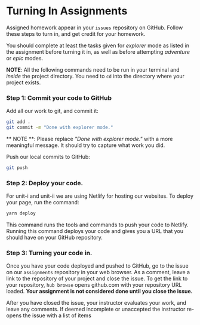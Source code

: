 # Turning In Assignments

Assigned homework appear in your `issues` repository on GitHub. Follow these steps to turn in, and get credit for your homework.

You should complete at least the tasks given for _explorer_ mode as listed in the assignment before turning it in, as well as before attempting _adventure_ or _epic_ modes.

**NOTE**: All the following commands need to be run in your terminal and _inside_ the project directory. You need to `cd` into the directory where your project exists.

### Step 1: Commit your code to GitHub

Add all our work to git, and commit it:

```sh
git add .
git commit -m "Done with explorer mode."
```

** NOTE **: Please replace _"Done with explorer mode."_ with a more meaningful message. It should try to capture what work you did.

Push our local commits to GitHub:

```sh
git push
```

### Step 2: Deploy your code.

For unit-i and unit-ii we are using Netlify for hosting our websites. To deploy your page, run the command:

```sh
yarn deploy
```

This command runs the tools and commands to push your code to Netlify. Running this command deploys your code and gives you a URL that you should have on your GitHub repository.

### Step 3: Turning your code in.

Once you have your code deployed and pushed to GitHub, go to the issue on our `assignments` repository in your web browser. As a comment, leave a link to the repository of your project and close the issue. To get the link to your repository, `hub browse` opens github.com with your repository URL loaded. **Your assignment is not considered done until you close the issue.**

After you have closed the issue, your instructor evaluates your work, and leave any comments. If deemed incomplete or unaccepted the instructor re-opens the issue with a list of items
